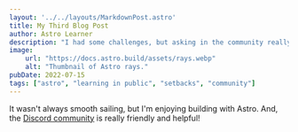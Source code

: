 ```yaml
---
layout: '../../layouts/MarkdownPost.astro'
title: My Third Blog Post
author: Astro Learner
description: "I had some challenges, but asking in the community really helped!"
image:
    url: "https://docs.astro.build/assets/rays.webp"
    alt: "Thumbnail of Astro rays."
pubDate: 2022-07-15
tags: ["astro", "learning in public", "setbacks", "community"]
---
```

It wasn\'t always smooth sailing, but I'm enjoying building with Astro. And, the [Discord community](https://astro.build/chat) is really friendly and helpful!
